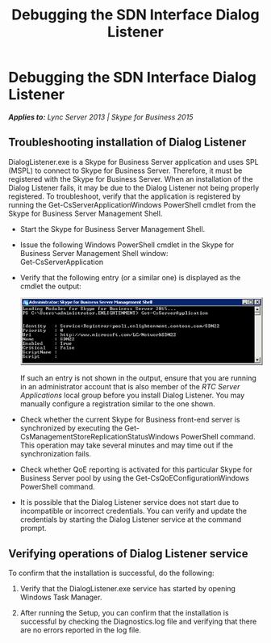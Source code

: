 ﻿---
title: Debugging the SDN Interface Dialog Listener
TOCTitle: Debugging the SDN Interface Dialog Listener
ms:assetid: 0dade195-3eee-4b8d-8510-33bd78927442
ms:mtpsurl: https://msdn.microsoft.com/en-us/library/Dn785218(v=office.16)
ms:contentKeyID: 65258677
ms.date: 02/27/2017
mtps_version: v=office.16
---

# Debugging the SDN Interface Dialog Listener


_**Applies to:** Lync Server 2013 | Skype for Business 2015_

## Troubleshooting installation of Dialog Listener

DialogListener.exe is a Skype for Business Server application and uses SPL (MSPL) to connect to Skype for Business Server. Therefore, it must be registered with the Skype for Business Server. When an installation of the Dialog Listener fails, it may be due to the Dialog Listener not being properly registered. To troubleshoot, verify that the application is registered by running the Get-CsServerApplicationWindows PowerShell cmdlet from the Skype for Business Server Management Shell.

  - Start the Skype for Business Server Management Shell.

  - Issue the following Windows PowerShell cmdlet in the Skype for Business Server Management Shell window:  
    Get-CsServerApplication

  - Verify that the following entry (or a similar one) is displayed as the cmdlet the output:  
      
    ![Output of cmdlet execution](../images/Dn785218.a1dc6b90-0adf-485c-846a-1e859cea6233(Office.16).png "Output of cmdlet execution")  
      
    If such an entry is not shown in the output, ensure that you are running in an administrator account that is also member of the *RTC Server Applications* local group before you install Dialog Listener. You may manually configure a registration similar to the one shown.

  - Check whether the current Skype for Business front-end server is synchronized by executing the Get-CsManagementStoreReplicationStatusWindows PowerShell command. This operation may take several minutes and may time out if the synchronization fails.

  - Check whether QoE reporting is activated for this particular Skype for Business Server pool by using the Get-CsQoEConfigurationWindows PowerShell command.

  - It is possible that the Dialog Listener service does not start due to incompatible or incorrect credentials. You can verify and update the credentials by starting the Dialog Listener service at the command prompt.

## Verifying operations of Dialog Listener service

To confirm that the installation is successful, do the following:

1.  Verify that the DialogListener.exe service has started by opening Windows Task Manager.

2.  After running the Setup, you can confirm that the installation is successful by checking the Diagnostics.log file and verifying that there are no errors reported in the log file.

